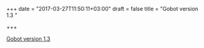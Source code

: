+++
date = "2017-03-27T11:50:11+03:00"
draft = false
title = "Gobot version 1.3 "

+++

<p><a href="https://gobot.io/blog/2017/03/22/gobot-1.3-is-here/">Gobot version 1.3 </a></p>